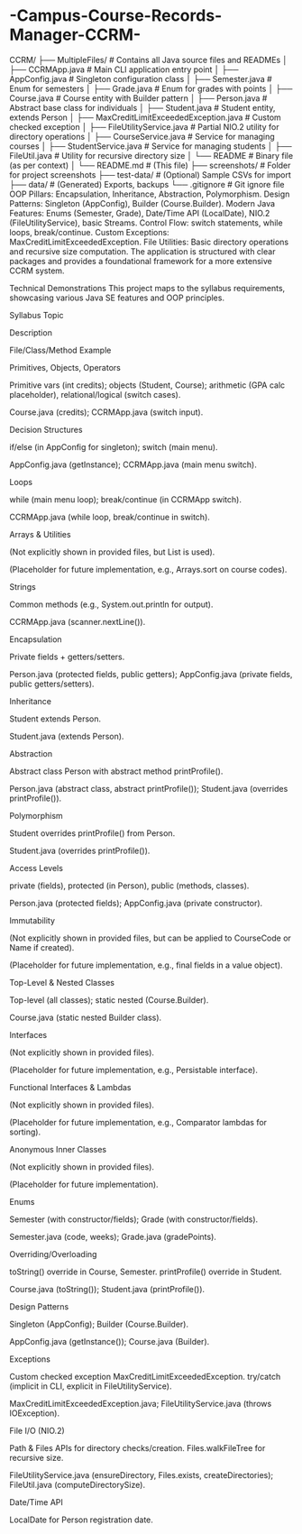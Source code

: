 # -Campus-Course-Records-Manager-CCRM-
CCRM/
├── MultipleFiles/            # Contains all Java source files and READMEs
│   ├── CCRMApp.java          # Main CLI application entry point
│   ├── AppConfig.java        # Singleton configuration class
│   ├── Semester.java         # Enum for semesters
│   ├── Grade.java            # Enum for grades with points
│   ├── Course.java           # Course entity with Builder pattern
│   ├── Person.java           # Abstract base class for individuals
│   ├── Student.java          # Student entity, extends Person
│   ├── MaxCreditLimitExceededException.java # Custom checked exception
│   ├── FileUtilityService.java # Partial NIO.2 utility for directory operations
│   ├── CourseService.java    # Service for managing courses
│   ├── StudentService.java   # Service for managing students
│   ├── FileUtil.java         # Utility for recursive directory size
│   └── README                # Binary file (as per context)
│   └── README.md             # (This file)
├── screenshots/              # Folder for project screenshots
├── test-data/                # (Optional) Sample CSVs for import
├── data/                     # (Generated) Exports, backups
└── .gitignore                # Git ignore file
OOP Pillars: Encapsulation, Inheritance, Abstraction, Polymorphism.
Design Patterns: Singleton (AppConfig), Builder (Course.Builder).
Modern Java Features: Enums (Semester, Grade), Date/Time API (LocalDate), NIO.2 (FileUtilityService), basic Streams.
Control Flow: switch statements, while loops, break/continue.
Custom Exceptions: MaxCreditLimitExceededException.
File Utilities: Basic directory operations and recursive size computation.
The application is structured with clear packages and provides a foundational framework for a more extensive CCRM system.


Technical Demonstrations
This project maps to the syllabus requirements, showcasing various Java SE features and OOP principles.

Syllabus Topic

Description

File/Class/Method Example

Primitives, Objects, Operators

Primitive vars (int credits); objects (Student, Course); arithmetic (GPA calc placeholder), relational/logical (switch cases).

Course.java (credits); CCRMApp.java (switch input).

Decision Structures

if/else (in AppConfig for singleton); switch (main menu).

AppConfig.java (getInstance); CCRMApp.java (main menu switch).

Loops

while (main menu loop); break/continue (in CCRMApp switch).

CCRMApp.java (while loop, break/continue in switch).

Arrays & Utilities

(Not explicitly shown in provided files, but List is used).

(Placeholder for future implementation, e.g., Arrays.sort on course codes).

Strings

Common methods (e.g., System.out.println for output).

CCRMApp.java (scanner.nextLine()).

Encapsulation

Private fields + getters/setters.

Person.java (protected fields, public getters); AppConfig.java (private fields, public getters/setters).

Inheritance

Student extends Person.

Student.java (extends Person).

Abstraction

Abstract class Person with abstract method printProfile().

Person.java (abstract class, abstract printProfile()); Student.java (overrides printProfile()).

Polymorphism

Student overrides printProfile() from Person.

Student.java (overrides printProfile()).

Access Levels

private (fields), protected (in Person), public (methods, classes).

Person.java (protected fields); AppConfig.java (private constructor).

Immutability

(Not explicitly shown in provided files, but can be applied to CourseCode or Name if created).

(Placeholder for future implementation, e.g., final fields in a value object).

Top-Level & Nested Classes

Top-level (all classes); static nested (Course.Builder).

Course.java (static nested Builder class).

Interfaces

(Not explicitly shown in provided files).

(Placeholder for future implementation, e.g., Persistable interface).

Functional Interfaces & Lambdas

(Not explicitly shown in provided files).

(Placeholder for future implementation, e.g., Comparator lambdas for sorting).

Anonymous Inner Classes

(Not explicitly shown in provided files).

(Placeholder for future implementation).

Enums

Semester (with constructor/fields); Grade (with constructor/fields).

Semester.java (code, weeks); Grade.java (gradePoints).

Overriding/Overloading

toString() override in Course, Semester. printProfile() override in Student.

Course.java (toString()); Student.java (printProfile()).

Design Patterns

Singleton (AppConfig); Builder (Course.Builder).

AppConfig.java (getInstance()); Course.java (Builder).

Exceptions

Custom checked exception MaxCreditLimitExceededException. try/catch (implicit in CLI, explicit in FileUtilityService).

MaxCreditLimitExceededException.java; FileUtilityService.java (throws IOException).

File I/O (NIO.2)

Path & Files APIs for directory checks/creation. Files.walkFileTree for recursive size.

FileUtilityService.java (ensureDirectory, Files.exists, createDirectories); FileUtil.java (computeDirectorySize).

Date/Time API

LocalDate for Person registration date.